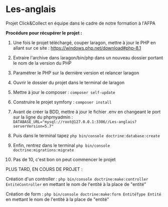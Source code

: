# Les-anglais
Projet Click&amp;Collect en équipe dans le cadre de notre formation à l'AFPA

**Procédure pour récupérer le projet :** 

1. Une fois le projet téléchargé, couper laragon, mettre à jour le PHP en allant sur ce site : https://windows.php.net/download#php-8.1

2. Extraire l'archive dans laragon/bin/php dans un nouveau dossier portant le nom de la version du PHP

3. Paramétrer le PHP sur la dernière version et relancer laragon

4. Ouvrir le dossier du projet dans le terminal de laragon

5. Mettre à jour le composer : `composer self-update`

6. Construire le projet symfony : `composer install`

7. Avant de créer la BDD, mettre à jour le fichier .env en changeant le port sur la ligne du phpmyadmin : `DATABASE_URL="mysql://root@127.0.0.1:3306//Les-anglais?serverVersion=5.7"`

8. Puis dans le terminal tapez `php bin/console doctrine:database:create` 

9. Enfin, rentrez dans le terminal `php bin/console doctrine:migrations:migrate`

10. Pas de 10, c'est bon on peut commencer le projet


PLUS TARD, EN COURS DE PROJET : 

Création d'un controller : `php bin/console doctrine:make:controller EntitéController` en mettant le nom de l'entité à la place de "entité"

Création de form : `php bin/console doctrine:make:form EntitéType Entité` en mettant le nom de l'entité à la place de "entité"
